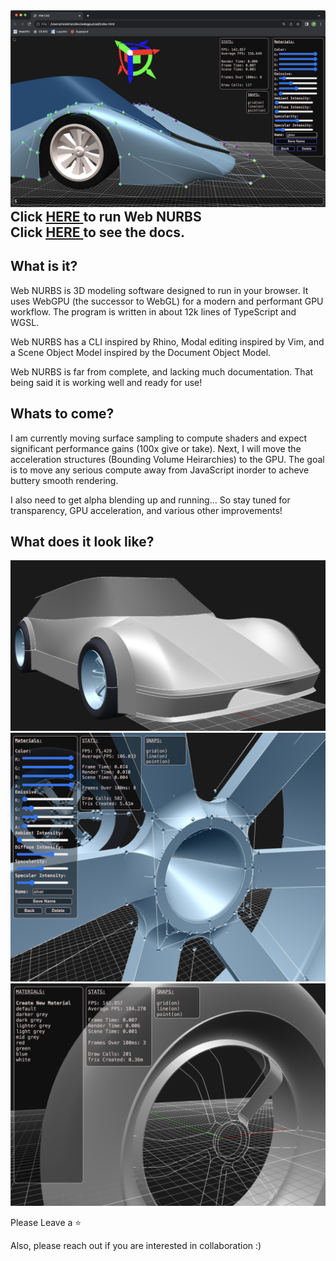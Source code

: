 <img src="./images/Web NURBS 1.png"/>
<h2 style="margin:0px; padding:0px;"> Click <a href="https://nicholasdrian.github.io/Web-NURBS/src"> <u>HERE</u> </a> to run Web NURBS </h2>
<h2 style="margin:0px; padding:0px;">Click <a href="https://nicholasdrian.github.io/Web-NURBS/docs/docs.html"> <u>HERE</u> </a> to see the docs. </h2>

## What is it?

Web NURBS is 3D modeling software designed to run in your browser. It uses WebGPU (the successor to WebGL) for a modern and performant GPU workflow. The program is written in about 12k lines of TypeScript and WGSL. 

Web NURBS has a CLI inspired by Rhino, Modal editing inspired by Vim, and a Scene Object Model inspired by the Document Object Model.

Web NURBS is far from complete, and lacking much documentation. That being said it is working well and ready for use!

## Whats to come?

I am currently moving surface sampling to compute shaders and expect significant performance gains (100x give or take). Next, I will move the acceleration structures (Bounding Volume Heirarchies) to the GPU. The goal is to move any serious compute away from JavaScript inorder to acheve buttery smooth rendering. 

I also need to get alpha blending up and running... So stay tuned for transparency, GPU acceleration, and various other improvements!

## What does it look like?
<img src="./images/Web NURBS 3.png"/>
<img src="./images/Web NURBS 2.png"/>
<img src="./images/Web NURBS 4.png"/>

Please Leave a ⭐

Also, please reach out if you are interested in collaboration :)
